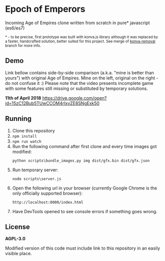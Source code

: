 # Epoch of Emperors
Incoming Age of Empires clone written from scratch in pure* javascript (es6/es7)

<sub>\* - to be precise, first prototype was built with konva.js library although it was replaced by a faster, handcrafted solution, better suited for this project. See merge of [konva-removal](https://github.com/andrzejkrecicki/epoch-of-emperors/commit/050f47664fb566fc560c24deca03a7c37f63d434) branch for more info.</sub>


## Demo
Link bellow contains side-by-side comparison (a.k.a. "mine is better than yours") with original Age of Empires. Mine on the left, original on the right - do not confuse it :) Please note that the video presents incomplete game with some features still missing or substituted by temporary solutions.

**11th of April 2018** https://drive.google.com/open?id=15zC12Bub5TUwCCOM4rIxyZE8SNgExk50

## Running
1. Clone this repository
2. ```npm install```
3. ```npm run watch```
4. Run the following command after first clone and every time images got modified:
    ```
    python scripts\bundle_images.py img dist/gfx.bin dist/gfx.json
    ```
5. Run temporary server:
    ```
    node scripts\server.js
    ```
6. Open the following url in your browser (currently Google Chrome is the only officially supported browser):
    ```
    http://localhost:8000/index.html
    ```
7. Have DevTools opened to see console errors if something goes wrong.

## License
**AGPL-3.0**

Modified version of this code must include link to this repository in an easily visible place.
